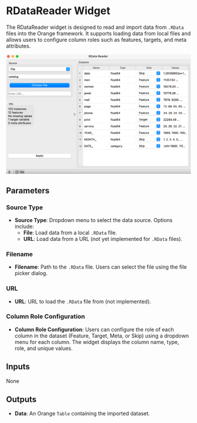 # RDataReader Widget

The RDataReader widget is designed to read and import data from `.RData` files into the Orange framework. It supports loading data from local files and allows users to configure column roles such as features, targets, and meta attributes.

![](../images/sankarsh-widgets/readRdata/rdata.png)

## Parameters

### Source Type
- **Source Type**: Dropdown menu to select the data source. Options include:
  - **File**: Load data from a local `.RData` file.
  - **URL**: Load data from a URL (not yet implemented for `.RData` files).

### Filename
- **Filename**: Path to the `.RData` file. Users can select the file using the file picker dialog.

### URL
- **URL**: URL to load the `.RData` file from (not implemented).

### Column Role Configuration
- **Column Role Configuration**: Users can configure the role of each column in the dataset (Feature, Target, Meta, or Skip) using a dropdown menu for each column. The widget displays the column name, type, role, and unique values.

## Inputs
None

## Outputs
- **Data**: An Orange `Table` containing the imported dataset.

